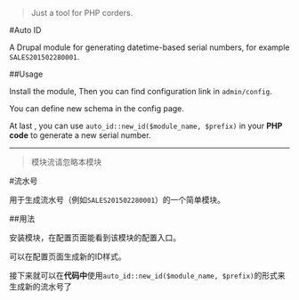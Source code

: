 
> Just a tool for PHP corders.

#Auto ID

A Drupal module for generating datetime-based serial numbers, for example `SALES201502280001`.




##Usage

Install the module, Then you can find configuration link in `admin/config`.

You can define new schema in the config page.

At last , you can use `auto_id::new_id($module_name, $prefix)` in your **PHP code** to generate a new serial number.


---

> 模块流请忽略本模块 

#流水号

用于生成流水号（例如`SALES201502280001`）的一个简单模块。

##用法

安装模块，在配置页面能看到该模块的配置入口。

可以在配置页面生成新的ID样式。

接下来就可以在**代码中**使用`auto_id::new_id($module_name, $prefix)`的形式来生成新的流水号了
